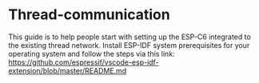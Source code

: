 # Thread-communication

This guide is to help people start with setting up the ESP-C6 integrated to the existing thread network.
Install ESP-IDF system prerequisites for your operating system and follow the steps via this link: 
https://github.com/espressif/vscode-esp-idf-extension/blob/master/README.md
